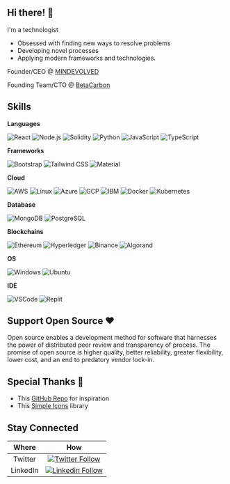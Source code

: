 ## Hi there! 👋
I'm a technologist 
- Obsessed with finding new ways to resolve problems 
- Developing novel processes 
- Applying modern frameworks and technologies.

Founder/CEO @ [MINDEVOLVED](https://www.mindevolved.com)

Founding Team/CTO @ [BetaCarbon](https://www.betacarbon.com)

## Skills

**Languages**

![React](https://img.shields.io/badge/-React-000?&logo=React)
![Node.js](https://img.shields.io/badge/-Node.js-000?&logo=node.js)
![Solidity](https://img.shields.io/badge/-Solidity-000?&logo=solidity)
![Python](https://img.shields.io/badge/-Python-000?&logo=Python)
![JavaScript](https://img.shields.io/badge/-JavaScript-000?&logo=JavaScript)
![TypeScript](https://img.shields.io/badge/-TypeScript-000?&logo=TypeScript)

**Frameworks**

![Bootstrap](https://img.shields.io/badge/-Bootstrap-000?&logo=bootstrap)
![Tailwind CSS](https://img.shields.io/badge/-Tailwind-000?&logo=tailwindcss)
![Material](https://img.shields.io/badge/-Material-000?&logo=materialdesign)

**Cloud**

![AWS](https://img.shields.io/badge/-AWS-000?&logo=Amazon-AWS&logoColor=F90)
![Linux](https://img.shields.io/badge/-Linux-000?&logo=Linux)
![Azure](https://img.shields.io/badge/-Azure-000?&logo=microsoftazure)
![GCP](https://img.shields.io/badge/-GCP-000?&logo=googlecloud)
![IBM](https://img.shields.io/badge/-IBM-000?&logo=ibmcloud)
![Docker](https://img.shields.io/badge/-Docker-000?&logo=Docker)
![Kubernetes](https://img.shields.io/badge/-Kubernetes-000?&logo=Kubernetes)

**Database**

![MongoDB](https://img.shields.io/badge/-MongoDB-000?&logo=mongodb)
![PostgreSQL](https://img.shields.io/badge/-PostgreSQL-000?&logo=postgresql)

**Blockchains**

![Ethereum](https://img.shields.io/badge/-Ethereum-000?&logo=ethereum)
![Hyperledger](https://img.shields.io/badge/-Hyperledger-000?&logo=hyperledger)
![Binance](https://img.shields.io/badge/-BSC-000?&logo=binance)
![Algorand](https://img.shields.io/static/v1?label=&message=algorand&color=green)

**OS**

![Windows](https://img.shields.io/badge/-Windows-000?&logo=windows)
![Ubuntu](https://img.shields.io/badge/-Ubuntu-000?&logo=ubuntu)

**IDE**

![VSCode](https://img.shields.io/badge/-VSCode-000?&logo=visualstudiocode)
![Replit](https://img.shields.io/badge/-Replit-000?&logo=replit)

## Support Open Source ❤️

Open source enables a development method for software that harnesses the power of distributed peer review and transparency of process. The promise of open source is higher quality, better reliability, greater flexibility, lower cost, and an end to predatory vendor lock-in.


## Special Thanks 🙏

- This [GitHub Repo](https://https://github.com/abhisheknaiidu/awesome-github-profile-readme) for inspiration
- This [Simple Icons](https://https://github.com/simple-icons/simple-icons/blob/develop/slugs.md) library 


## Stay Connected

| **Where**  | **How** | 
| :----: | :----:   | 
| Twitter      | [![Twitter Follow](https://img.shields.io/twitter/follow/fvlkrum?label=Follow)](https://twitter.com/intent/follow?screen_name=fvlkrum) |
| LinkedIn   | [![Linkedin Follow](https://img.shields.io/badge/-Sahir-blue?style=flat-square&logo=Linkedin&logoColor=white&link=https://www.linkedin.com/in/sahirnadeem/)](https://www.linkedin.com/in/sahirnadeem/) | 



<!--
**sahirnadeem/sahirnadeem** is a ✨ _special_ ✨ repository because its `README.md` (this file) appears on your GitHub profile.

Here are some ideas to get you started:

- 🔭 I’m currently working on ...
- 🌱 I’m currently learning ...
- 👯 I’m looking to collaborate on ...
- 🤔 I’m looking for help with ...
- 💬 Ask me about ...
- 📫 How to reach me: ...
- 😄 Pronouns: ...
- ⚡ Fun fact: ...
-->
